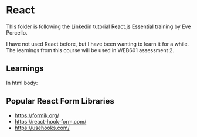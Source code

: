 # React

This folder is following the Linkedin tutorial React.js Essential training by Eve Porcello.

I have not used React before, but I have been wanting to learn it for a while. The learnings from this course will be used in WEB601 assessment 2.


## Learnings

In html body:
<script type="type/javascript">
    ReactDom.render(React.createElement('tag', properties, 'Text'), document.getElementById('root'));
</script>


## Popular React Form Libraries
- https://formik.org/
- https://react-hook-form.com/
- https://usehooks.com/